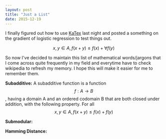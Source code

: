 ```yaml
---
layout: post
title: "Just a List"
date: 2015-12-19
---
```

I finally figured out how to use [KaTex](https://github.com/Khan/KaTeX) last night and posted a something on the gradient of logistic regression to test things out.

$$ x,y \in A, f(x+y) \leq f(x) + \forall f(y) $$

So now I've decided to maintain this list of mathematical words/jargons that I come across quite frequently in my field and everytime have to check wikipedia to refresh my memory. I hope this will make it easier for me to remember them. 

**Subadditive:**
A subadditive function is a function $$f:A \rightarrow B$$ , having a domain A and an ordered codomain B that are both closed under addition, with the following property. For all $$ x,y \in A, f(x+y) \leq f(x) + f(y) $$

**Submodular:**

**Hamming Distance:**
